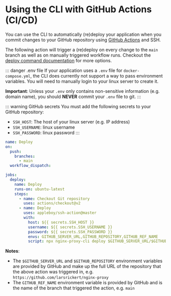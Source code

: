 # Using the CLI with GitHub Actions (CI/CD)

You can use the CLI to automatically (re)deploy your application when you commit changes to your GitHub repository using [GitHub Actions](https://github.com/features/actions) and SSH.

The following action will trigger a (re)deploy on every change to the `main` branch as well as on manually triggered workflow runs. Checkout the [deploy command documentation](/cli/commands#deploy) for more options.

::: danger .env file
If your application uses a `.env` file for `docker-compose.yml`, the CLI does currently not support a way to pass environment variables. You will need to manually login to your linux server to create it.

**Important**: Unless your `.env` only contains non-sensitive information (e.g. domain name), you should **NEVER** commit your `.env` file to git.
:::

::: warning GitHub secrets
You must add the following secrets to your GitHub repository:

- `SSH_HOST`: The host of your linux server (e.g. IP address)
- `SSH_USERNAME`: linux username
- `SSH_PASSWORD`: linux password
  :::

```yml
name: Deploy
on:
  push:
    branches:
      - main
  workflow_dispatch:

jobs:
  deploy:
    name: Deploy
    runs-on: ubuntu-latest
    steps:
      - name: Checkout Git repository
        uses: actions/checkout@v2
      - name: Deploy
        uses: appleboy/ssh-action@master
        with:
          host: ${{ secrets.SSH_HOST }}
          username: ${{ secrets.SSH_USERNAME }}
          password: ${{ secrets.SSH_PASSWORD }}
          envs: GITHUB_SERVER_URL,GITHUB_REPOSITORY,GITHUB_REF_NAME
          script: npx nginx-proxy-cli deploy $GITHUB_SERVER_URL/$GITHUB_REPOSITORY --dir=~/nginx-proxy/applications --branch=$GITHUB_REF_NAME
```

**Notes**:

- The `$GITHUB_SERVER_URL` and `$GITHUB_REPOSITORY` environment variables are provided by GitHub and make up the full URL of the repository that the above action was triggered in, e.g. `https://github.com/larsrickert/nginx-proxy`
- The `GITHUB_REF_NAME` environment variable is provided by GitHub and is the name of the branch that triggered the action, e.g. `main`
